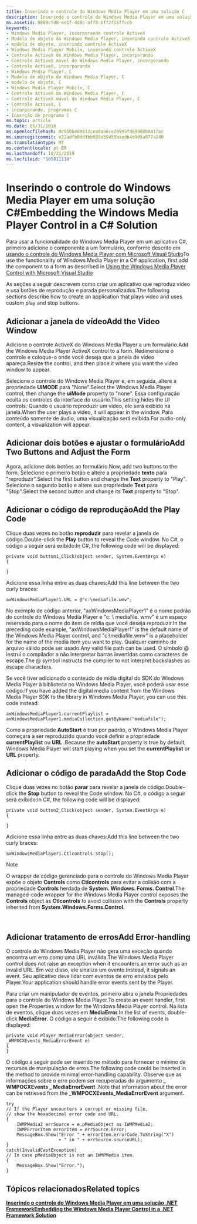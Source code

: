 ```yaml
---
title: Inserindo o controle do Windows Media Player em uma solução C
description: Inserindo o controle do Windows Media Player em uma solução C \
ms.assetid: 0889cfd8-ed1f-4d0c-aff8-bff2f55ffccb
keywords:
- Windows Media Player, incorporando controle ActiveX
- Modelo de objeto do Windows Media Player, inserindo controle ActiveX
- modelo de objeto, inserindo controle ActiveX
- Windows Media Player Mobile, inserindo controle ActiveX
- Controle ActiveX do Windows Media Player, incorporando
- Controle ActiveX móvel do Windows Media Player, incorporando
- Controle ActiveX, incorporando
- Windows Media Player, C
- Modelo de objeto do Windows Media Player, C
- modelo de objeto, C
- Windows Media Player Mobile, C
- Controle ActiveX do Windows Media Player, C
- Controle ActiveX móvel do Windows Media Player, C
- Controle ActiveX, C
- incorporando, programas C
- Inserção de programa C
ms.topic: article
ms.date: 05/31/2018
ms.openlocfilehash: 0c950bed9812cea0aa6ce28995fd6998bb8417ac
ms.sourcegitcommit: e22adfb0dd3bb989e59455baedb4d905a877a240
ms.translationtype: MT
ms.contentlocale: pt-BR
ms.lasthandoff: 10/21/2019
ms.locfileid: "105811110"
---
```

# <a name="embedding-the-windows-media-player-control-in-a-c-solution"></a><span data-ttu-id="d51d2-119">Inserindo o controle do Windows Media Player em uma solução C#</span><span class="sxs-lookup"><span data-stu-id="d51d2-119">Embedding the Windows Media Player Control in a C# Solution</span></span>

<span data-ttu-id="d51d2-120">Para usar a funcionalidade do Windows Media Player em um aplicativo C#, primeiro adicione o componente a um formulário, conforme descrito em [usando o controle do Windows Media Player com Microsoft Visual Studio](using-the-windows-media-player-control-with-microsoft-visual-studio.md)</span><span class="sxs-lookup"><span data-stu-id="d51d2-120">To use the functionality of Windows Media Player in a C# application, first add the component to a form as described in [Using the Windows Media Player Control with Microsoft Visual Studio](using-the-windows-media-player-control-with-microsoft-visual-studio.md)</span></span>

<span data-ttu-id="d51d2-121">As seções a seguir descrevem como criar um aplicativo que reproduz vídeo e usa botões de reprodução e parada personalizados.</span><span class="sxs-lookup"><span data-stu-id="d51d2-121">The following sections describe how to create an application that plays video and uses custom play and stop buttons.</span></span>

## <a name="add-the-video-window"></a><span data-ttu-id="d51d2-122">Adicionar a janela de vídeo</span><span class="sxs-lookup"><span data-stu-id="d51d2-122">Add the Video Window</span></span>

<span data-ttu-id="d51d2-123">Adicione o controle ActiveX do Windows Media Player a um formulário.</span><span class="sxs-lookup"><span data-stu-id="d51d2-123">Add the Windows Media Player ActiveX control to a form.</span></span> <span data-ttu-id="d51d2-124">Redimensione o controle e coloque-o onde você deseja que a janela de vídeo apareça.</span><span class="sxs-lookup"><span data-stu-id="d51d2-124">Resize the control, and then place it where you want the video window to appear.</span></span>

<span data-ttu-id="d51d2-125">Selecione o controle do Windows Media Player e, em seguida, altere a propriedade **UIMODE** para "None".</span><span class="sxs-lookup"><span data-stu-id="d51d2-125">Select the Windows Media Player control, then change the **uiMode** property to "none".</span></span> <span data-ttu-id="d51d2-126">Essa configuração oculta os controles da interface do usuário.</span><span class="sxs-lookup"><span data-stu-id="d51d2-126">This setting hides the UI controls.</span></span> <span data-ttu-id="d51d2-127">Quando o usuário reproduzir um vídeo, ele será exibido na janela.</span><span class="sxs-lookup"><span data-stu-id="d51d2-127">When the user plays a video, it will appear in the window.</span></span> <span data-ttu-id="d51d2-128">Para conteúdo somente de áudio, uma visualização será exibida.</span><span class="sxs-lookup"><span data-stu-id="d51d2-128">For audio-only content, a visualization will appear.</span></span>

## <a name="add-two-buttons-and-adjust-the-form"></a><span data-ttu-id="d51d2-129">Adicionar dois botões e ajustar o formulário</span><span class="sxs-lookup"><span data-stu-id="d51d2-129">Add Two Buttons and Adjust the Form</span></span>

<span data-ttu-id="d51d2-130">Agora, adicione dois botões ao formulário.</span><span class="sxs-lookup"><span data-stu-id="d51d2-130">Now, add two buttons to the form.</span></span> <span data-ttu-id="d51d2-131">Selecione o primeiro botão e altere a propriedade **texto** para "reproduzir".</span><span class="sxs-lookup"><span data-stu-id="d51d2-131">Select the first button and change the **Text** property to "Play".</span></span> <span data-ttu-id="d51d2-132">Selecione o segundo botão e altere sua propriedade **Text** para "Stop".</span><span class="sxs-lookup"><span data-stu-id="d51d2-132">Select the second button and change its **Text** property to "Stop".</span></span>

## <a name="add-the-play-code"></a><span data-ttu-id="d51d2-133">Adicionar o código de reprodução</span><span class="sxs-lookup"><span data-stu-id="d51d2-133">Add the Play Code</span></span>

<span data-ttu-id="d51d2-134">Clique duas vezes no botão **reproduzir** para revelar a janela de código.</span><span class="sxs-lookup"><span data-stu-id="d51d2-134">Double-click the **Play** button to reveal the Code window.</span></span> <span data-ttu-id="d51d2-135">No C#, o código a seguir será exibido:</span><span class="sxs-lookup"><span data-stu-id="d51d2-135">In C#, the following code will be displayed:</span></span>


```CSharp
private void button1_Click(object sender, System.EventArgs e)
{

}

```



<span data-ttu-id="d51d2-136">Adicione essa linha entre as duas chaves:</span><span class="sxs-lookup"><span data-stu-id="d51d2-136">Add this line between the two curly braces:</span></span>


```CSharp
axWindowsMediaPlayer1.URL = @"c:\mediafile.wmv";

```



<span data-ttu-id="d51d2-137">No exemplo de código anterior, "axWindowsMediaPlayer1" é o nome padrão do controle do Windows Media Player e "c: \\ mediafile. wmv" é um espaço reservado para o nome do item de mídia que você deseja reproduzir.</span><span class="sxs-lookup"><span data-stu-id="d51d2-137">In the preceding code example, "axWindowsMediaPlayer1" is the default name of the Windows Media Player control, and "c:\\mediafile.wmv" is a placeholder for the name of the media item you want to play.</span></span> <span data-ttu-id="d51d2-138">Qualquer caminho de arquivo válido pode ser usado.</span><span class="sxs-lookup"><span data-stu-id="d51d2-138">Any valid file path can be used.</span></span> <span data-ttu-id="d51d2-139">O símbolo @ instrui o compilador a não interpretar barras invertidas como caracteres de escape.</span><span class="sxs-lookup"><span data-stu-id="d51d2-139">The @ symbol instructs the compiler to not interpret backslashes as escape characters.</span></span>

<span data-ttu-id="d51d2-140">Se você tiver adicionado o conteúdo de mídia digital do SDK do Windows Media Player à biblioteca no Windows Media Player, você poderá usar esse código:</span><span class="sxs-lookup"><span data-stu-id="d51d2-140">If you have added the digital media content from the Windows Media Player SDK to the library in Windows Media Player, you can use this code instead:</span></span>


```CSharp
axWindowsMediaPlayer1.currentPlaylist = axWindowsMediaPlayer1.mediaCollection.getByName("mediafile");

```



<span data-ttu-id="d51d2-141">Como a propriedade **AutoStart** é true por padrão, o Windows Media Player começará a ser reproduzido quando você definir a propriedade **currentPlaylist** ou **URL** .</span><span class="sxs-lookup"><span data-stu-id="d51d2-141">Because the **autoStart** property is true by default, Windows Media Player will start playing when you set the **currentPlaylist** or **URL** property.</span></span>

## <a name="add-the-stop-code"></a><span data-ttu-id="d51d2-142">Adicionar o código de parada</span><span class="sxs-lookup"><span data-stu-id="d51d2-142">Add the Stop Code</span></span>

<span data-ttu-id="d51d2-143">Clique duas vezes no botão **parar** para revelar a janela de código.</span><span class="sxs-lookup"><span data-stu-id="d51d2-143">Double-click the **Stop** button to reveal the Code window.</span></span> <span data-ttu-id="d51d2-144">No C#, o código a seguir será exibido:</span><span class="sxs-lookup"><span data-stu-id="d51d2-144">In C#, the following code will be displayed:</span></span>


```CSharp
private void button2_Click(object sender, System.EventArgs e)
{

}

```



<span data-ttu-id="d51d2-145">Adicione essa linha entre as duas chaves:</span><span class="sxs-lookup"><span data-stu-id="d51d2-145">Add this line between the two curly braces:</span></span>


```CSharp
axWindowsMediaPlayer1.Ctlcontrols.stop();

```



> [!Note]  
> <span data-ttu-id="d51d2-146">O wrapper de código gerenciado para o controle do Windows Media Player expõe o objeto **Controls** como **Ctlcontrols** para evitar a colisão com a propriedade **Controls** herdada de **System. Windows. Forms. Control**.</span><span class="sxs-lookup"><span data-stu-id="d51d2-146">The managed-code wrapper for the Windows Media Player control exposes the **Controls** object as **Ctlcontrols** to avoid collision with the **Controls** property inherited from **System.Windows.Forms.Control**.</span></span>

 

## <a name="add-error-handling"></a><span data-ttu-id="d51d2-147">Adicionar tratamento de erros</span><span class="sxs-lookup"><span data-stu-id="d51d2-147">Add Error-handling</span></span>

<span data-ttu-id="d51d2-148">O controle do Windows Media Player não gera uma exceção quando encontra um erro como uma URL inválida.</span><span class="sxs-lookup"><span data-stu-id="d51d2-148">The Windows Media Player control does not raise an exception when it encounters an error such as an invalid URL.</span></span> <span data-ttu-id="d51d2-149">Em vez disso, ele sinaliza um evento.</span><span class="sxs-lookup"><span data-stu-id="d51d2-149">Instead, it signals an event.</span></span> <span data-ttu-id="d51d2-150">Seu aplicativo deve lidar com eventos de erro enviados pelo Player.</span><span class="sxs-lookup"><span data-stu-id="d51d2-150">Your application should handle error events sent by the Player.</span></span>

<span data-ttu-id="d51d2-151">Para criar um manipulador de eventos, primeiro abra o janela Propriedades para o controle do Windows Media Player.</span><span class="sxs-lookup"><span data-stu-id="d51d2-151">To create an event handler, first open the Properties window for the Windows Media Player control.</span></span> <span data-ttu-id="d51d2-152">Na lista de eventos, clique duas vezes em **MediaError**.</span><span class="sxs-lookup"><span data-stu-id="d51d2-152">In the list of events, double-click **MediaError**.</span></span> <span data-ttu-id="d51d2-153">O código a seguir é exibido:</span><span class="sxs-lookup"><span data-stu-id="d51d2-153">The following code is displayed:</span></span>


```CSharp
private void Player_MediaError(object sender, _WMPOCXEvents_MediaErrorEvent e)
{
}

```



<span data-ttu-id="d51d2-154">O código a seguir pode ser inserido no método para fornecer o mínimo de recursos de manipulação de erros.</span><span class="sxs-lookup"><span data-stu-id="d51d2-154">The following code could be inserted in the method to provide minimal error-handling capability.</span></span> <span data-ttu-id="d51d2-155">Observe que as informações sobre o erro podem ser recuperadas do argumento **\_ WMPOCXEvents \_ MediaErrorEvent** .</span><span class="sxs-lookup"><span data-stu-id="d51d2-155">Note that information about the error can be retrieved from the **\_WMPOCXEvents\_MediaErrorEvent** argument.</span></span>


```CSharp
try
// If the Player encounters a corrupt or missing file, 
// show the hexadecimal error code and URL.
{
    IWMPMedia2 errSource = e.pMediaObject as IWMPMedia2;
    IWMPErrorItem errorItem = errSource.Error;
    MessageBox.Show("Error " + errorItem.errorCode.ToString("X") 
                    + " in " + errSource.sourceURL);
}
catch(InvalidCastException)
// In case pMediaObject is not an IWMPMedia item.
{
    MessageBox.Show("Error.");
} 

```



## <a name="related-topics"></a><span data-ttu-id="d51d2-156">Tópicos relacionados</span><span class="sxs-lookup"><span data-stu-id="d51d2-156">Related topics</span></span>

<dl> <dt>

[<span data-ttu-id="d51d2-157">**Inserindo o controle do Windows Media Player em uma solução .NET Framework**</span><span class="sxs-lookup"><span data-stu-id="d51d2-157">**Embedding the Windows Media Player Control in a .NET Framework Solution**</span></span>](using-the-windows-media-player-control-in-a--net-framework-solution.md)
</dt> </dl>

 

 




